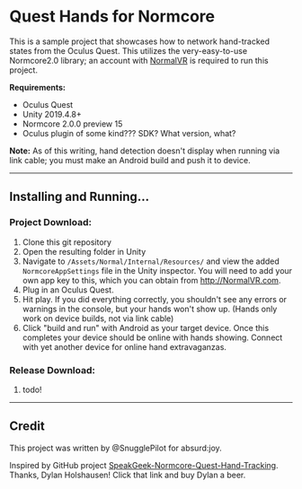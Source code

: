# Quest Hands for Normcore

This is a sample project that showcases how to network hand-tracked states from the Oculus Quest. This utilizes the very-easy-to-use Normcore2.0 library; an account with [NormalVR](http://normalvr.com) is required to run this project.

**Requirements:**
- Oculus Quest
- Unity 2019.4.8+
- Normcore 2.0.0 preview 15
- Oculus plugin of some kind??? SDK? What version, what?

**Note:** As of this writing, hand detection doesn't display when running via link cable; you must make an Android build and push it to device.

---

## Installing and Running...

### Project Download:
1. Clone this git repository
1. Open the resulting folder in Unity
1. Navigate to `/Assets/Normal/Internal/Resources/` and view the added `NormcoreAppSettings` file in the Unity inspector. You will need to add your own app key to this, which you can obtain from http://NormalVR.com.
1. Plug in an Oculus Quest.
1. Hit play. If you did everything correctly, you shouldn't see any errors or warnings in the console, but your hands won't show up. (Hands only work on device builds, not via link cable)
1. Click "build and run" with Android as your target device. Once this completes your device should be online with hands showing. Connect with yet another device for online hand extravaganzas.

### Release Download:
1. todo!

---

## Credit

This project was written by @SnugglePilot for absurd:joy.

Inspired by GitHub project [SpeakGeek-Normcore-Quest-Hand-Tracking](https://github.com/dylanholshausen/SpeakGeek-Normcore-Quest-Hand-Tracking). Thanks, Dylan Holshausen! Click that link and buy Dylan a beer.